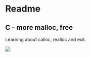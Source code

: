 <h1>Readme</h1>
<h2>C - more malloc, free</h2>
<p>Learning about calloc, realloc and exit.</p>
<a href="https://www.holbertonschool.com/"><img src="https://www.holbertonschool.com/assets/holberton-logo-1cc451260ca3cd297def53f2250a9794810667c7ca7b5fa5879a569a457bf16f.png" /></a>
